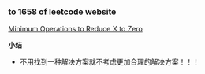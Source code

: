 ### to 1658 of leetcode website

[Minimum Operations to Reduce X to Zero](https://leetcode-cn.com/problems/minimum-operations-to-reduce-x-to-zero/)


**小结**
- 不用找到一种解决方案就不考虑更加合理的解决方案！！！
